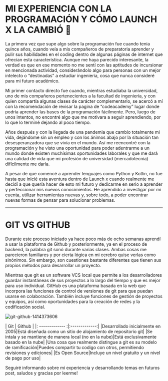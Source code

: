 # MI EXPERIENCIA CON LA PROGRAMACIÓN Y CÓMO LAUNCH X LA CAMBIÓ  🥇

La primera vez que supe algo sobre la programación fue cuando tenia quince años, cuando veía a mis compañeros de 
preparatoria aprender y pulir sus habilidades en el coding dentro de algunas páginas de internet que ofrecían esta 
característica. Aunque me haya parecido interesante, la verdad es que en ese momento no me sentí con las aptitudes 
de incursionar en mencionada actividad, considerándolo algo para personas con un mejor intelecto o “destinadas” a 
estudiar ingeniería, cosa que nunca consideré para mi futuro académico. 

Mi primer contacto directo fue cuando, mientras estudiaba la universidad, uno de mis compañeros pertenecientes a la 
facultad de ingeniería, y con quien compartía algunas clases de carácter complementario, se acercó a mí con la 
recomendación de revisar la pagina de “codeacademy” lugar donde podría aprender las bases de la programación fácilmente.
Pero, luego de unos intentos, no encontré algo que me motivara a seguir aprendiendo, por lo que lo terminé dejando al 
poco tiempo.

Años después y con la llegada de una pandemia que cambio totalmente mi vida, dejándome sin un empleo y con los ánimos 
abajo por la situación tan desesperanzadora que se vivía en el mundo. Así me reencontré con la programación y he visto 
una oportunidad para poder adentrarme a un mundo donde existen muchísimas oportunidades laborales y que me dará una 
calidad de vida que mi profesión de universidad (mercadotecnia) difícilmente me daría. 

A pesar de que comencé a aprender lenguajes como Python y Kotlin, no fue hasta que inicié esta aventura dentro de 
Launch x cuando realmente me decidí a que quería hacer de esto mi futuro y dedicarme en serio a aprender y 
perfeccionar mis nuevos conocimientos. He aprendido a investigar por mi cuenta, utilizar herramientas nuevas y, 
sobre todo, a poder encontrar nuevas formas de pensar para solucionar problemas. 

----------------------------------------------------------------------
# GIT VS GITHUB 

Durante este proceso iniciado ya hace poco más de ocho semanas aprendí a usar la plataforma de Github y 
posteriormente, ya en el proceso de backend, la palabra git sonó durante varias clases. Ambas cosas me 
parecieron familiares y por cierta lógica en mi cerebro quise verlas como sinónimos. Sin embargo, son 
cuestiones bastante diferentes que tienen sus propios métodos para desarrollar un proyecto. 

Mientras que git es un software VCS local que permite a los desarrolladores guardar instantáneas de sus proyectos 
a lo largo del tiempo y que es mejor para uso individual. GitHub es una plataforma basada en la web que incorpora 
las funciones de control de versiones de git para que puedan usarse en colaboración. También incluye funciones de 
gestión de proyectos y equipos, así como oportunidades para la creación de redes y la codificación social.


![git-github-1414373606](https://user-images.githubusercontent.com/79391139/165106549-19608cd7-57ea-4d18-90da-cd1efee34e3d.jpg)

| Git           | Github |
|: ------------- :|:-------------:| 
|Desarrollado inicialmente en 2005|Está diseñada como un sitio de alojamiento de repositorio git|
|Se intala y se mantiene de manera local (no en la nube)|Está exclusivamente basado en la nube|
|Una cosa que realmente distingue a git es su modelo de ramificación|Puedes compartir tu codigo con otros, permitiendo revisiones y ediciones|
|Es Open Source|Incluye un nivel gratuito y un nivel de pago por uso|

Seguiré informando sobre mi experiencia y desarrollando temas en futuros post, saludos y gracias por leerme!





